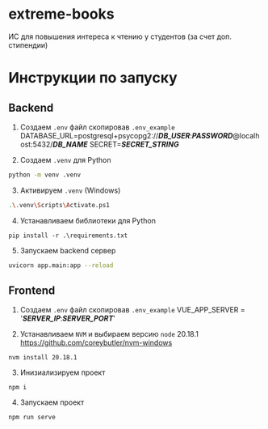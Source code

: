 # extreme-books
ИС для повышения интереса к чтению у студентов (за счет доп. стипендии)


# Инструкции по запуску

## Backend

1. Создаем `.env` файл скопировав `.env_example`
	DATABASE_URL=postgresql+psycopg2://***DB_USER***:***PASSWORD***@localhost:5432/***DB_NAME***
	SECRET=***SECRET_STRING***

2. Создаем `.venv` для Python 
``` bash
python -m venv .venv
```
3. Активируем `.venv` (Windows)
``` bash
.\.venv\Scripts\Activate.ps1
```
4.  Устанавливаем библиотеки для Python
``` shell
pip install -r .\requirements.txt
```
5. Запускаем backend сервер
``` bash
uvicorn app.main:app --reload
```


## Frontend

1. Создаем `.env` файл скопировав `.env_example`
	VUE_APP_SERVER = '***SERVER_IP***:***SERVER_PORT***'

2. Устанавливаем `NVM` и выбираем версию `node` 20.18.1
https://github.com/coreybutler/nvm-windows
``` shell
nvm install 20.18.1
```
3. Инизиализируем проект 
``` shell
npm i
```
4. Запускаем проект 
``` shell
npm run serve
```
